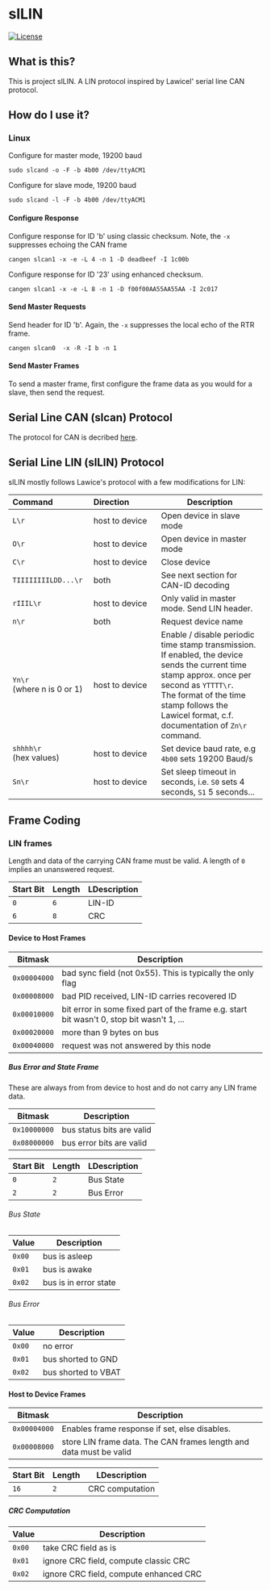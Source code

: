 # slLIN


[![License](https://img.shields.io/badge/license-MIT-brightgreen.svg)](https://opensource.org/licenses/MIT)

## What is this?

This is project slLIN. A LIN protocol inspired by Lawicel' serial line CAN protocol.

## How do I use it?

### Linux

Configure for master mode, 19200 baud

```
sudo slcand -o -F -b 4b00 /dev/ttyACM1
```

Configure for slave mode, 19200 baud

```
sudo slcand -l -F -b 4b00 /dev/ttyACM1
```

#### Configure Response

Configure response for ID 'b' using classic checksum. Note, the `-x` suppresses echoing the CAN frame

```
cangen slcan1 -x -e -L 4 -n 1 -D deadbeef -I 1c00b
```

Configure response for ID '23' using enhanced checksum.

```
cangen slcan1 -x -e -L 8 -n 1 -D f00f00AA55AA55AA -I 2c017
```


#### Send Master Requests

Send header for ID 'b'. Again, the `-x` suppresses the local echo of the RTR frame.

```
cangen slcan0  -x -R -I b -n 1
```

#### Send Master Frames

To send a master frame, first configure the frame data as you would for a slave, then send the request.

## Serial Line CAN (slcan) Protocol

The protocol for CAN is decribed [here](http://www.can232.com/docs/canusb_manual.pdf).

## Serial Line LIN (slLIN) Protocol

slLIN mostly follows Lawice's protocol with a few modifications for LIN:

| Command&nbsp;&nbsp;&nbsp;&nbsp;&nbsp;&nbsp;&nbsp;&nbsp;&nbsp;&nbsp;&nbsp;&nbsp;&nbsp;&nbsp;&nbsp;                                | Direction&nbsp;&nbsp;&nbsp;&nbsp;&nbsp;&nbsp;&nbsp;&nbsp;&nbsp;&nbsp;&nbsp; |  Description                                   |
|----------------------------------------|----------------|------------------------------------------------|
| `L\r`                                  | host to device | Open device in slave mode |
| `O\r`                                  | host to device | Open device in master mode |
| `C\r`                                  | host to device | Close device |
| `TIIIIIIIILDD...\r`                       | both | See next section for CAN-ID decoding |
| `rIIIL\r`                              | host to device | Only valid in master mode. Send LIN header.    |
| `n\r`                                  | both           | Request device name                            |
| `Yn\r`</br>(where n is 0 or 1)         | host to device | Enable / disable periodic time stamp transmission.</br>If enabled, the device sends the current time stamp approx. once per second as `YTTTT\r`.</br>The format of the time stamp follows the Lawicel format, c.f. documentation of `Zn\r` command. |
| `shhhh\r`</br>(hex values)             | host to device | Set device baud rate, e.g  `4b00` sets 19200 Baud/s |
| `Sn\r`                                 | host to device | Set sleep timeout in seconds, i.e. `S0` sets 4 seconds, `S1` 5 seconds... |


## Frame Coding



### LIN frames

Length and data of the carrying CAN frame must be valid. A length of `0` implies an unanswered request.


| Start Bit | Length | LDescription |
|-----------|--------|----------
| `0`       | `6`    | LIN-ID |
| `6`       | `8`    | CRC |

#### Device to Host Frames


| Bitmask      | Description |
|--------------|-------
| `0x00004000` | bad sync field (not 0x55). This is typically the only flag |
| `0x00008000` | bad PID received, LIN-ID carries recovered ID |
| `0x00010000` | bit error in some fixed part of the frame e.g. start bit wasn't 0, stop bit wasn't 1, ... |
| `0x00020000` | more than 9 bytes on bus |
| `0x00040000` | request was not answered by this node |


##### Bus Error and State Frame

These are always from from device to host and do not carry any LIN frame data.

| Bitmask      | Description |
|--------------|-------
| `0x10000000` | bus status bits are valid |
| `0x08000000` | bus error bits are valid |


| Start Bit | Length | LDescription |
|-----------|--------|----------
| `0`       | `2`    | Bus State |
| `2`       | `2`    | Bus Error |

###### Bus State

| Value      | Description |
|--------------|-------
| `0x00` | bus is asleep |
| `0x01` | bus is awake |
| `0x02` | bus is in error state |

###### Bus Error

| Value      | Description |
|--------------|-------
| `0x00` | no error |
| `0x01` | bus shorted to GND |
| `0x02` | bus shorted to VBAT |


#### Host to Device Frames

| Bitmask      | Description |
|--------------|-------
| `0x00004000` | Enables frame response if set, else disables. |
| `0x00008000` | store LIN frame data. The CAN frames length and data must be valid |


| Start Bit | Length | LDescription |
|-----------|--------|----------
| `16`       | `2`    | CRC computation |

##### CRC Computation

| Value      | Description |
|--------------|-------
| `0x00` | take CRC field as is |
| `0x01` | ignore CRC field, compute classic CRC |
| `0x02` | ignore CRC field, compute enhanced CRC |
